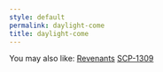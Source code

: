 ```yaml
---
style: default
permalink: daylight-come
title: daylight-come
---
```

You may also like:
[Revenants](http://scp-wiki.net/revenants)
[SCP-1309](http://scp-wiki.net/scp-1309)